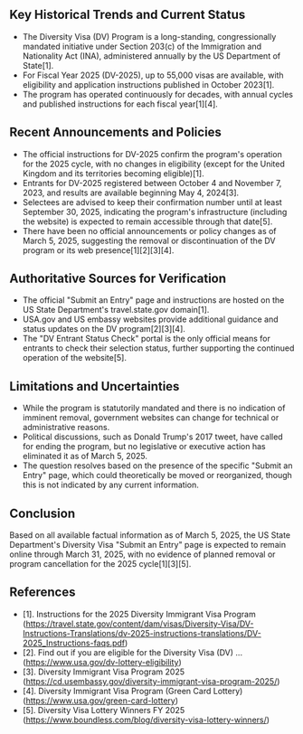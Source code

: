 ## Key Historical Trends and Current Status

- The Diversity Visa (DV) Program is a long-standing, congressionally mandated initiative under Section 203(c) of the Immigration and Nationality Act (INA), administered annually by the US Department of State[1].
- For Fiscal Year 2025 (DV-2025), up to 55,000 visas are available, with eligibility and application instructions published in October 2023[1].
- The program has operated continuously for decades, with annual cycles and published instructions for each fiscal year[1][4].

## Recent Announcements and Policies

- The official instructions for DV-2025 confirm the program's operation for the 2025 cycle, with no changes in eligibility (except for the United Kingdom and its territories becoming eligible)[1].
- Entrants for DV-2025 registered between October 4 and November 7, 2023, and results are available beginning May 4, 2024[3].
- Selectees are advised to keep their confirmation number until at least September 30, 2025, indicating the program's infrastructure (including the website) is expected to remain accessible through that date[5].
- There have been no official announcements or policy changes as of March 5, 2025, suggesting the removal or discontinuation of the DV program or its web presence[1][2][3][4].

## Authoritative Sources for Verification

- The official "Submit an Entry" page and instructions are hosted on the US State Department's travel.state.gov domain[1].
- USA.gov and US embassy websites provide additional guidance and status updates on the DV program[2][3][4].
- The "DV Entrant Status Check" portal is the only official means for entrants to check their selection status, further supporting the continued operation of the website[5].

## Limitations and Uncertainties

- While the program is statutorily mandated and there is no indication of imminent removal, government websites can change for technical or administrative reasons.
- Political discussions, such as Donald Trump's 2017 tweet, have called for ending the program, but no legislative or executive action has eliminated it as of March 5, 2025.
- The question resolves based on the presence of the specific "Submit an Entry" page, which could theoretically be moved or reorganized, though this is not indicated by any current information.

## Conclusion

Based on all available factual information as of March 5, 2025, the US State Department's Diversity Visa "Submit an Entry" page is expected to remain online through March 31, 2025, with no evidence of planned removal or program cancellation for the 2025 cycle[1][3][5].

## References

- [1]. Instructions for the 2025 Diversity Immigrant Visa Program (https://travel.state.gov/content/dam/visas/Diversity-Visa/DV-Instructions-Translations/dv-2025-instructions-translations/DV-2025_Instructions-faqs.pdf)
- [2]. Find out if you are eligible for the Diversity Visa (DV) ... (https://www.usa.gov/dv-lottery-eligibility)
- [3]. Diversity Immigrant Visa Program 2025 (https://cd.usembassy.gov/diversity-immigrant-visa-program-2025/)
- [4]. Diversity Immigrant Visa Program (Green Card Lottery) (https://www.usa.gov/green-card-lottery)
- [5]. Diversity Visa Lottery Winners FY 2025 (https://www.boundless.com/blog/diversity-visa-lottery-winners/)